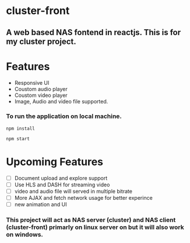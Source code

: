 # cluster-front
## A web based NAS fontend in reactjs. This is for my cluster project.

# Features
- Responsive UI
- Coustom audio player
- Coustom video player
- Image, Audio and video file supported.

### To run the application on local machine.

```
npm install
```
```
npm start
```

# Upcoming Features
- [ ] Document upload and explore support
- [ ] Use HLS and DASH for streaming video
- [ ] video and audio file will served in multiple bitrate
- [ ] More AJAX and fetch network usage for better experince
- [ ] new animation and UI

### This project will act as NAS server (cluster) and NAS client (cluster-front) primarly on linux server on but it will also work on windows.
